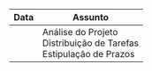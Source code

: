 |Data|Assunto|
|---|---|
|   |Análise do Projeto<br>Distribuição de Tarefas<br>Estipulação de Prazos|
